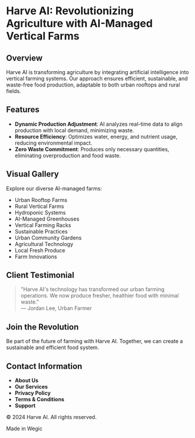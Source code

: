 # Harve AI: Revolutionizing Agriculture with AI-Managed Vertical Farms

## Overview

Harve AI is transforming agriculture by integrating artificial intelligence into vertical farming systems. Our approach ensures efficient, sustainable, and waste-free food production, adaptable to both urban rooftops and rural fields.

## Features

- **Dynamic Production Adjustment**: AI analyzes real-time data to align production with local demand, minimizing waste.
- **Resource Efficiency**: Optimizes water, energy, and nutrient usage, reducing environmental impact.
- **Zero Waste Commitment**: Produces only necessary quantities, eliminating overproduction and food waste.

## Visual Gallery

Explore our diverse AI-managed farms:

- Urban Rooftop Farms
- Rural Vertical Farms
- Hydroponic Systems
- AI-Managed Greenhouses
- Vertical Farming Racks
- Sustainable Practices
- Urban Community Gardens
- Agricultural Technology
- Local Fresh Produce
- Farm Innovations

## Client Testimonial

> "Harve AI's technology has transformed our urban farming operations. We now produce fresher, healthier food with minimal waste."  
> — Jordan Lee, Urban Farmer

## Join the Revolution

Be part of the future of farming with Harve AI. Together, we can create a sustainable and efficient food system.

## Contact Information

- **About Us**
- **Our Services**
- **Privacy Policy**
- **Terms & Conditions**
- **Support**

© 2024 Harve AI. All rights reserved.

Made in Wegic
